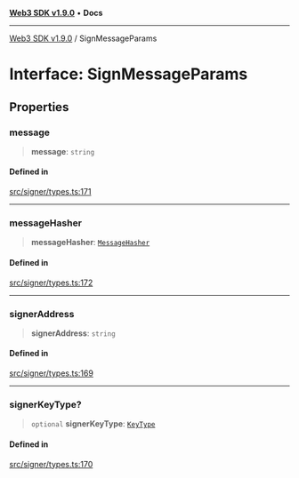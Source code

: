 [**Web3 SDK v1.9.0**](../README.md) • **Docs**

***

[Web3 SDK v1.9.0](../globals.md) / SignMessageParams

# Interface: SignMessageParams

## Properties

### message

> **message**: `string`

#### Defined in

[src/signer/types.ts:171](https://github.com/Mystic-Nayy/alephium-web3/blob/c1afd789a197ce5fe21f08c2965942090157c33d/packages/web3/src/signer/types.ts#L171)

***

### messageHasher

> **messageHasher**: [`MessageHasher`](../type-aliases/MessageHasher.md)

#### Defined in

[src/signer/types.ts:172](https://github.com/Mystic-Nayy/alephium-web3/blob/c1afd789a197ce5fe21f08c2965942090157c33d/packages/web3/src/signer/types.ts#L172)

***

### signerAddress

> **signerAddress**: `string`

#### Defined in

[src/signer/types.ts:169](https://github.com/Mystic-Nayy/alephium-web3/blob/c1afd789a197ce5fe21f08c2965942090157c33d/packages/web3/src/signer/types.ts#L169)

***

### signerKeyType?

> `optional` **signerKeyType**: [`KeyType`](../type-aliases/KeyType.md)

#### Defined in

[src/signer/types.ts:170](https://github.com/Mystic-Nayy/alephium-web3/blob/c1afd789a197ce5fe21f08c2965942090157c33d/packages/web3/src/signer/types.ts#L170)
